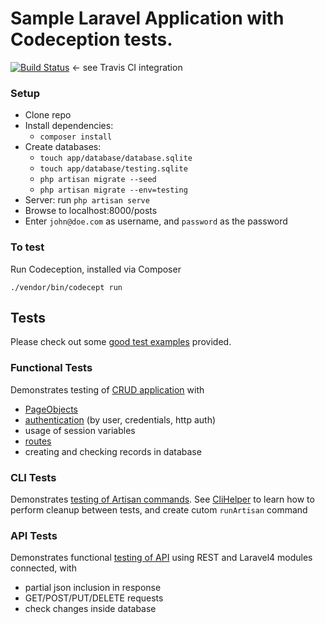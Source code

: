 # Sample Laravel Application with Codeception tests.

[![Build Status](https://travis-ci.org/Codeception/sample-l4-app.svg?branch=master)](https://travis-ci.org/Codeception/sample-l4-app) <- see Travis CI integration

### Setup

- Clone repo
- Install dependencies:
    - `composer install`
- Create databases:
    - `touch app/database/database.sqlite`
    - `touch app/database/testing.sqlite`
    - `php artisan migrate --seed`
    - `php artisan migrate --env=testing`
- Server: run `php artisan serve`
- Browse to localhost:8000/posts
- Enter `john@doe.com` as username, and `password` as the password

### To test

Run Codeception, installed via Composer 

```
./vendor/bin/codecept run
```

## Tests 

Please check out some [good test examples](https://github.com/Codeception/sample-l4-app/tree/master/tests) provided.

### Functional Tests

Demonstrates testing of [CRUD application](https://github.com/Codeception/sample-l4-app/blob/master/tests/functional/PostCrudCest.php) with

* [PageObjects](https://github.com/Codeception/sample-l4-app/blob/master/tests%2Ffunctional%2F_pages%2FPostsPage.php)
* [authentication](https://github.com/Codeception/sample-l4-app/blob/master/tests%2Ffunctional%2FAuthCest.php) (by user, credentials, http auth)
* usage of session variables
* [routes](https://github.com/Codeception/sample-l4-app/blob/master/tests%2Ffunctional%2FRoutesCest.php)
* creating and checking records in database

### CLI Tests

Demonstrates [testing of Artisan commands](https://github.com/Codeception/sample-l4-app/blob/master/tests%2Fcli%2FGenerateRepositoryCept.php). See [CliHelper](https://github.com/Codeception/sample-l4-app/blob/master/tests/_support/CliHelper.php) to learn how to perform cleanup between tests, and create cutom `runArtisan` command

### API Tests

Demonstrates functional [testing of API](https://github.com/Codeception/sample-l4-app/blob/master/tests%2Fapi%2FPostsResourceCest.php) using REST and Laravel4 modules connected, with

* partial json inclusion in response
* GET/POST/PUT/DELETE requests
* check changes inside database

